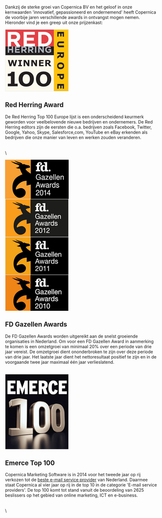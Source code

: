 Dankzij de sterke groei van Copernica BV en het geloof in onze
kernwaarden 'innovatief, gepassioneerd en ondernemend' heeft Copernica
de voorbije jaren verschillende awards in ontvangst mogen nemen.
Hieronder vind je een greep uit onze prijzenkast:

![Red Herring Award](../images/redherring.png "Red Herring Award")

Red Herring Award
-----------------

De Red Herring Top 100 Europe lijst is een onderscheidend keurmerk
geworden voor veelbelovende nieuwe bedrijven en ondernemers. De Red
Herring editors zijn de eersten die o.a. bedrijven zoals Facebook,
Twitter, Google, Yahoo, Skype, Salesforce,com, YouTube en eBay erkenden
als bedrijven die onze manier van leven en werken zouden veranderen. \
\
\
\

![FD Gazellen Awards](../images/fd-2014.png "FD Gazellen Awards")

FD Gazellen Awards
------------------

De FD Gazellen Awards worden uitgereikt aan de snelst groeiende
organisaties in Nederland. Om voor een FD Gazellen Award in aanmerking
te komen is een omzetgroei van minimaal 20% over een periode van drie
jaar vereist. De omzetgroei dient ononderbroken te zijn over deze
periode van drie jaar. Het laatste jaar dient het nettoresultaat
positief te zijn en in de voorgaande twee jaar maximaal één jaar
verlieslatend.

\
 ![Emerce Top 100](../images/emerce.png "Emerce Top 100")

Emerce Top 100
--------------

Copernica Marketing Software is in 2014 voor het tweede jaar op rij
verkozen tot de [beste e-mail service
provider](https://www.copernica.com/nl/blog/copernica-uitgeroepen-tot-beste-e-mailserviceprovider-en-software-van-nederland "Copernica uitgeroepen tot beste e-mailserviceprovider en -software van Nederland")
van Nederland. Daarmee staat Copernica al vier jaar op rij in de top 10
in de categorie 'E-mail service providers'. De top 100 komt tot stand
vanuit de beoordeling van 2625 beslissers op het gebied van online
marketing, ICT en e-business.\
\
\
\

